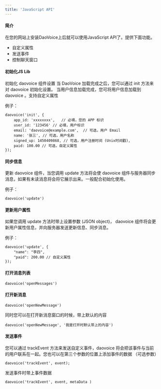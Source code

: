 ```yaml
---
title: 'JavaScript API'
---
```


#### 简介

在您的网站上安装DaoVoice上后就可以使用JavaScript API了。提供下面功能。
* 自定义属性
* 发送事件
* 控制聊天窗口


#### 初始化JS Lib

初始化 daovoice 组件设置
当 DaoVoice 加载完成之后，您可以通过 init 方法来对 daovoice 初始化设置。
当用户信息加载完成，您可将用户信息加载到 daovoice 。支持自定义属性

例子：

```
daovoice('init', {  
    app_id: 'xxxxxxxx',   // 必填，您的 APP 标识
    user_id: '123456' // 必填，用户标识
    email: 'daovoice@example.com',  // 可选，用户 Email
    name: '张三', // 可选，用户名称
    signed_up: 1450409868, // 可选，用户注册时间 (Unix时间戳),
    paid: 100.00 // 可选，自定义属性
});
```

#### 同步信息

更新 daovoice 组件，当您调用 update 方法将会使 daovoice 组件与服务器同步消息，如果有未读消息将会将它展示出来。一般配合初始化使用。

例子：
```
daovoice('update')
```

#### 更新用户属性

如果您调用 update  方法时带上设置参数 (JSON object)， daovoice 组件将会更新用户属性信息，并向服务器发送更新信息、同步消息。

例子：

```
daovoice('update', {
    "name": "李四",
    "paid": 200.00 // 自定义属性
});
```

#### 打开消息列表

```
daovoice('openMessages')
```

#### 打开新消息

```
daovoice('openNewMessage')
```

同时您可以在打开新消息窗口的时候，带上默认的内容
```
daovoice('openNewMessage', '我是打开时默认带上的内容')
```

#### 发送事件


您可以通过 trackEvent 方法来发送自定义事件，daovoice 将会把该事件与当前的用户联系在一起。您也可以在第三个参数的位置上添加事件的数据 （可选参数）
```
daovoice('trackEvent', event);
```
发送事件时带上事件数据
```
daovoice('trackEvent', event, metaData )
```